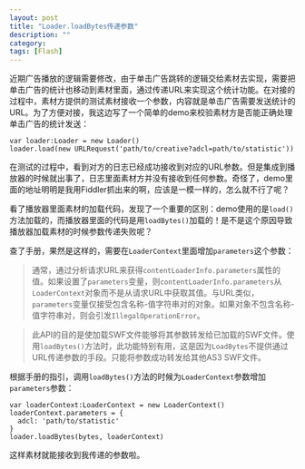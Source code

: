 ```yaml
---
layout: post
title: "Loader.loadBytes传递参数"
description: ""
category: 
tags: [Flash]
---
```


近期广告播放的逻辑需要修改，由于单击广告跳转的逻辑交给素材去实现，需要把单击广告的统计也移动到素材里面，通过传递URL来实现这个统计功能。在对接的过程中，素材方提供的测试素材接收一个参数，内容就是单击广告需要发送统计的URL。为了方便对接，我这边写了一个简单的demo来校验素材方是否能正确处理单击广告的统计发送：

    var loader:Loader = new Loader()
    loader.load(new URLRequest('path/to/creative?adcl=path/to/statistic'))

在测试的过程中，看到对方的日志已经成功接收到对应的URL参数。但是集成到播放器的时候就出事了，日志里面素材方并没有接收到任何参数。奇怪了，demo里面的地址明明是我用Fiddler抓出来的啊，应该是一模一样的，怎么就不行了呢？

看了播放器里面素材的加载代码，发现了一个重要的区别：demo使用的是`load()`方法加载的，而播放器里面的代码是用`loadBytes()`加载的！是不是这个原因导致播放器加载素材的时候参数传递失败呢？

查了手册，果然是这样的，需要在`LoaderContext`里面增加`parameters`这个参数：

>通常，通过分析请求URL来获得`contentLoaderInfo.parameters`属性的值。如果设置了`parameters`变量，则`contentLoaderInfo.parameters`从`LoaderContext`对象而不是从请求URL中获取其值。与URL类似，`parameters`变量仅接受包含名称-值字符串对的对象。如果对象不包含名称-值字符串对，则会引发`IllegalOperationError`。

>此API的目的是使加载SWF文件能够将其参数转发给已加载的SWF文件。使用`loadBytes()`方法时，此功能特别有用，这是因为`LoadBytes`不提供通过URL传递参数的手段。只能将参数成功转发给其他AS3 SWF文件。

根据手册的指引，调用`loadBytes()`方法的时候为`LoaderContext`参数增加`parameters`参数：

    var loaderContext:LoaderContext = new LoaderContext()
    loaderContext.parameters = {
      adcl: 'path/to/statistic'
    }
    loader.loadBytes(bytes, loaderContext)

这样素材就能接收到我传递的参数啦。
